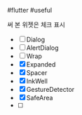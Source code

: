 #flutter #useful

써 본 위젯은 체크 표시

- [ ] Dialog
- [ ] AlertDialog
- [ ] Wrap
- [x] Expanded
- [x] Spacer
- [x] InkWell
- [x] GestureDetector
- [x] SafeArea
- [ ] 
